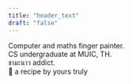 ```yaml
---
title: "header_text"
draft: "false"
---  
```


<div class=" text-zinc-50 transition-all cursor-default text-sm">Computer and maths finger painter.</div>
<div class="text-zinc-50 transition-all cursor-default text-sm mb-2">CS undergraduate at MUIC, TH.</div>

<div class="text-zinc-50 transition-all cursor-default text-sm"> <span class="font-sans-thai text-base">ชามะนาว</span> addict.</div>
<div class="text-zinc-50 transition-all cursor-default text-xs"> 
<span href="" class="text-zinc-400 hover:underline cursor-pointer text-xs italic">🔗 a recipe by yours truly</span>
</div>





